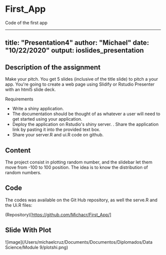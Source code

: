 # First_App
Code of the first app


---
title: "Presentation4"
author: "Michael"
date: "10/22/2020"
output: ioslides_presentation
---

## Description of the assignment

Make your pitch. You get 5 slides (inclusive of the title slide) to pitch a your app. You're going to create a web page using Slidify or Rstudio Presenter with an html5 slide deck. 

Requirements
- Write a shiny application. 
- The documentation should be thought of as whatever a user will need to get started using your application.
- Deploy the application on Rstudio's shiny server.
. Share the application link by pasting it into the provided text box.
- Share your server.R and ui.R code on github.

## Content

The project consist in plotting random number, and the slidebar let them move from -100 to 100 position. The idea is to know the distribution of random numbers.

## Code

The codes was available on the Git Hub repository, as well the serve.R and the Ui.R files:

(Repository)[https://github.com/Michacr/First_App/]

## Slide With Plot


![image](/Users/michaelcruz/Documents/Documentos/Diplomados/Data Science/Module 9/plotshi.png)
